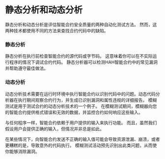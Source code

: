 # 静态分析和动态分析

静态分析和动态分析是评估智能合约安全质量的两种自动化测试方法。 然而，这两种技术都使用不同的方法来查找合约代码中的缺陷。

### 静态分析

静态分析在执行前检查智能合约的源代码或字节码。 这意味着你可以在不实际运行程序的情况下调试合约代码。 静态分析器可以检测HAH智能合约中的常见漏洞并帮助遵守最佳做法。

### 动态分析

动态分析技术需要在运行时环境中执行智能合约以识别代码中的问题。动态代码分析器在执行期间观察合约行为，并生成已识别漏洞和属性违规的详细报告。 模糊测试是用于测试合约的动态分析技术的一个例子。 在模糊测试期间，模糊器向您的智能合约提供格式错误和无效的数据，并监控合约如何响应这些输入。

与任何程序一样，智能合约依赖于用户提供的输入来执行功能。 而且，虽然我们假设用户会提供正确的输入，但情况并非总是如此。

在某些情况下，向智能合约发送不正确的输入值可能会导致资源泄漏、崩溃，或者更糟糕的是，导致意外的代码执行。 模糊测试活动预先识别出此类问题，从而使你能够消除漏洞。

